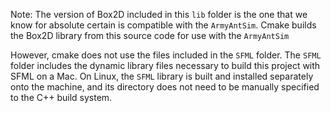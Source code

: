 Note: The version of Box2D included in this `lib` folder is the one that we know for absolute certain is compatible with the `ArmyAntSim`. Cmake builds the Box2D library from this source code for use with the `ArmyAntSim`

However, cmake does not use the files included in the `SFML` folder. The `SFML` folder includes the dynamic library files necessary to build this project with SFML on a Mac. On Linux, the `SFML` library is built and installed separately onto the machine, and its directory does not need to be manually specified to the C++ build system.